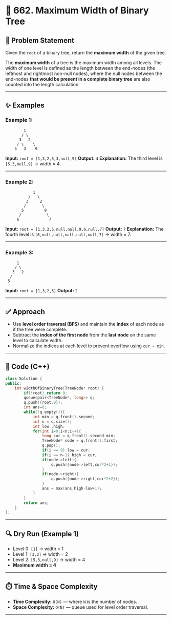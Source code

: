 
# 🌳 662. Maximum Width of Binary Tree

## 📝 Problem Statement

Given the `root` of a binary tree, return the **maximum width** of the given tree.

The **maximum width** of a tree is the maximum width among all levels. The width of one level is defined as the length between the end-nodes (the leftmost and rightmost non-null nodes), where the null nodes between the end-nodes **that would be present in a complete binary tree** are also counted into the length calculation.

---

## ✨ Examples

### Example 1:

```
        1
       / \
      3   2
     / \    \
    5   3    9
```

**Input:** `root = [1,3,2,5,3,null,9]`
**Output:** `4`
**Explanation:** The third level is `[5,3,null,9]` → width = 4.

---

### Example 2:

```
            1
          /   \
         3     2
        /       \
       5         9
      /           \
     6             7
```

**Input:** `root = [1,3,2,5,null,null,9,6,null,7]`
**Output:** `7`
**Explanation:** The fourth level is `[6,null,null,null,null,null,7]` → width = 7.

---

### Example 3:

```
     1
    / \
   3   2
  /
 5
```

**Input:** `root = [1,3,2,5]`
**Output:** `2`

---

## ✅ Approach

* Use **level order traversal (BFS)** and maintain the **index** of each node as if the tree were complete.
* Subtract the **index of the first node** from the **last node** on the same level to calculate width.
* Normalize the indices at each level to prevent overflow using `cur - min`.

---

## 🧪 Code (C++)

```cpp
class Solution {
public:
    int widthOfBinaryTree(TreeNode* root) {
        if(!root) return 0;
        queue<pair<TreeNode*, long>> q;
        q.push({root,0});
        int ans=0;
        while(!q.empty()){
            int min = q.front().second;
            int n = q.size();
            int low ,high;
            for(int i=0;i<n;i++){
                long cur = q.front().second-min;
                TreeNode* node = q.front().first;
                q.pop();
                if(i == 0) low = cur;
                if(i == n-1) high = cur;
                if(node->left){
                    q.push({node->left,cur*2+1}); 
                }
                if(node->right){
                    q.push({node->right,cur*2+2});
                }
                ans = max(ans,high-low+1);
            }
        }
        return ans;
    }
};
```

---

## 🔍 Dry Run (Example 1)

* Level 0: `[1]` → width = 1
* Level 1: `[3,2]` → width = 2
* Level 2: `[5,3,null,9]` → width = 4
* **Maximum width = 4**

---

## ⏱️ Time & Space Complexity

* **Time Complexity:** `O(N)` — where `N` is the number of nodes.
* **Space Complexity:** `O(N)` — queue used for level order traversal.

---
